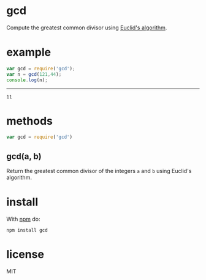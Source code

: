 # gcd

Compute the greatest common divisor using
[Euclid's algorithm](https://en.wikipedia.org/wiki/Greatest_common_divisor#Using_Euclid.27s_algorithm).

# example

``` js
var gcd = require('gcd');
var n = gcd(121,44);
console.log(n);
```

***

```
11
```

# methods

``` js
var gcd = require('gcd')
```

## gcd(a, b)

Return the greatest common divisor of the integers `a` and `b` using Euclid's
algorithm.

# install

With [npm](http://npmjs.org) do:

```
npm install gcd
```

# license

MIT
